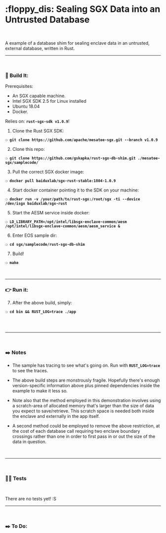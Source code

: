 # :floppy_dis: Sealing SGX Data into an Untrusted Database

&nbsp;

A example of a database shim for sealing enclave data in an untrusted, external database, written in Rust.

***

&nbsp;

### :wrench: Build It:

Prerequisites:

 - An SGX capable machine.
 - Intel SGX SDK 2.5 for Linux installed
 - Ubuntu 18.04
 - Docker.

Relies on: __`rust-sgx-sdk v1.0.9`__!

1) Clone the Rust SGX SDK:

__`❍ git clone https://github.com/apache/mesatee-sgx.git --branch v1.0.9`__

2) Clone this repo:

__`❍ git clone https://github.com/gskapka/rust-sgx-db-shim.git ./mesatee-sgx/samplecode/`__

3) Pull the correct SGX docker image:

__`❍ docker pull baiduxlab/sgx-rust-stable:1804-1.0.9`__

4) Start docker container pointing it to the SDK on your machine:

__`❍ docker run -v /your/path/to/rust-sgx:/root/sgx -ti --device /dev/isgx baiduxlab/sgx-rust`__

5) Start the AESM service inside docker:

__`❍ LD_LIBRARY_PATH=/opt/intel/libsgx-enclave-common/aesm /opt/intel/libsgx-enclave-common/aesm/aesm_service &`__

6) Enter EOS sample dir:

__`❍ cd sgx/samplecode/rust-sgx-db-shim`__

7) Build!

__`❍ make`__

&nbsp;

***

### :point_right: Run it:

7) After the above build, simply:

__`❍ cd bin && RUST_LOG=trace ./app`__

```
```

&nbsp;

***

&nbsp;

### :black_nib: Notes

- The sample has tracing to see what's going on. Run with __`RUST_LOG=trace`__ to see the traces.

 - The above build steps are monstrously fragile. Hopefully there's enough version-specific information above plus pinned dependencies inside the example to make it less so.

 - Note also that the method employed in this demonstration involves using a scratch-area of allocated memory that's larger than the size of data you expect to save/retrieve. This scratch space is needed both inside the enclave and externally in the app itself.

 - A second method could be employed to remove the above restriction, at the cost of each database call requiring two enclave boundary crossings rather than one in order to first pass in or out the size of the data in question.

&nbsp;

***

&nbsp;

### :guardsman: Tests

&nbsp;

There are no tests yet! :S

***

&nbsp;

### :black_nib: To Do:
